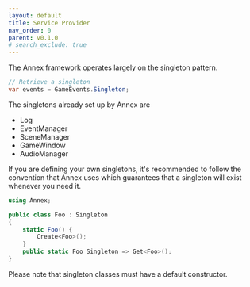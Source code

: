 ```yaml
---
layout: default
title: Service Provider
nav_order: 0
parent: v0.1.0
# search_exclude: true
---
```


The Annex framework operates largely on the singleton pattern.

```cs
// Retrieve a singleton
var events = GameEvents.Singleton;
```

The singletons already set up by Annex are
* Log
* EventManager
* SceneManager
* GameWindow
* AudioManager

If you are defining your own singletons, it's recommended to follow the convention that Annex uses which guarantees that a singleton will exist whenever you need it.

```cs
using Annex;

public class Foo : Singleton
{
    static Foo() {
        Create<Foo>();
    }
    public static Foo Singleton => Get<Foo>();
}
```

Please note that singleton classes must have a default constructor.